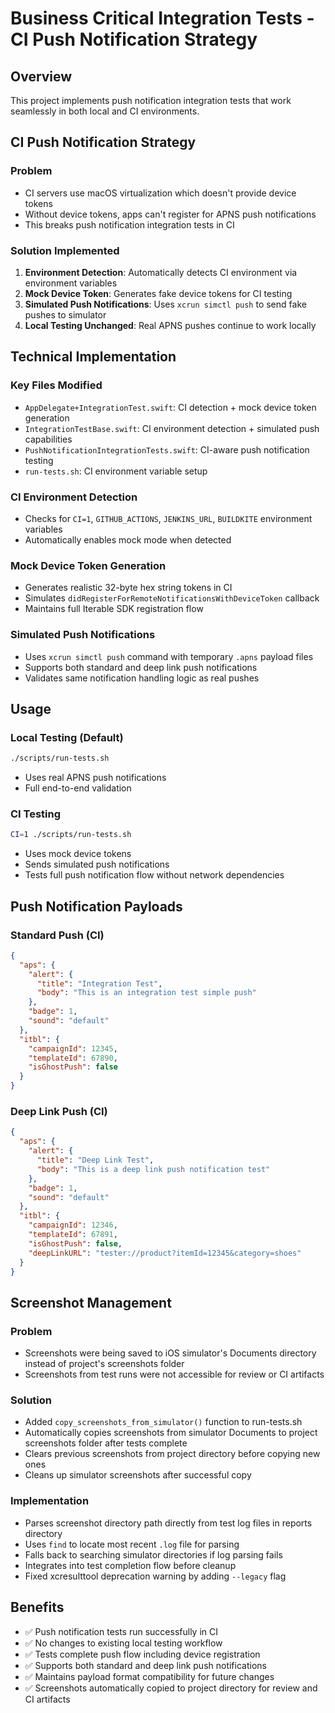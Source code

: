 # Business Critical Integration Tests - CI Push Notification Strategy

## Overview
This project implements push notification integration tests that work seamlessly in both local and CI environments.

## CI Push Notification Strategy

### Problem
- CI servers use macOS virtualization which doesn't provide device tokens
- Without device tokens, apps can't register for APNS push notifications
- This breaks push notification integration tests in CI

### Solution Implemented
1. **Environment Detection**: Automatically detects CI environment via environment variables
2. **Mock Device Token**: Generates fake device tokens for CI testing 
3. **Simulated Push Notifications**: Uses `xcrun simctl push` to send fake pushes to simulator
4. **Local Testing Unchanged**: Real APNS pushes continue to work locally

## Technical Implementation

### Key Files Modified
- `AppDelegate+IntegrationTest.swift`: CI detection + mock device token generation
- `IntegrationTestBase.swift`: CI environment detection + simulated push capabilities
- `PushNotificationIntegrationTests.swift`: CI-aware push notification testing
- `run-tests.sh`: CI environment variable setup

### CI Environment Detection
- Checks for `CI=1`, `GITHUB_ACTIONS`, `JENKINS_URL`, `BUILDKITE` environment variables
- Automatically enables mock mode when detected

### Mock Device Token Generation
- Generates realistic 32-byte hex string tokens in CI
- Simulates `didRegisterForRemoteNotificationsWithDeviceToken` callback
- Maintains full Iterable SDK registration flow

### Simulated Push Notifications
- Uses `xcrun simctl push` command with temporary `.apns` payload files
- Supports both standard and deep link push notifications
- Validates same notification handling logic as real pushes

## Usage

### Local Testing (Default)
```bash
./scripts/run-tests.sh
```
- Uses real APNS push notifications
- Full end-to-end validation

### CI Testing
```bash
CI=1 ./scripts/run-tests.sh
```
- Uses mock device tokens
- Sends simulated push notifications
- Tests full push notification flow without network dependencies

## Push Notification Payloads

### Standard Push (CI)
```json
{
  "aps": {
    "alert": {
      "title": "Integration Test",
      "body": "This is an integration test simple push"
    },
    "badge": 1,
    "sound": "default"
  },
  "itbl": {
    "campaignId": 12345,
    "templateId": 67890,
    "isGhostPush": false
  }
}
```

### Deep Link Push (CI)
```json
{
  "aps": {
    "alert": {
      "title": "Deep Link Test", 
      "body": "This is a deep link push notification test"
    },
    "badge": 1,
    "sound": "default"
  },
  "itbl": {
    "campaignId": 12346,
    "templateId": 67891,
    "isGhostPush": false,
    "deepLinkURL": "tester://product?itemId=12345&category=shoes"
  }
}
```

## Screenshot Management

### Problem
- Screenshots were being saved to iOS simulator's Documents directory instead of project's screenshots folder
- Screenshots from test runs were not accessible for review or CI artifacts

### Solution
- Added `copy_screenshots_from_simulator()` function to run-tests.sh
- Automatically copies screenshots from simulator Documents to project screenshots folder after tests complete
- Clears previous screenshots from project directory before copying new ones
- Cleans up simulator screenshots after successful copy

### Implementation
- Parses screenshot directory path directly from test log files in reports directory
- Uses `find` to locate most recent `.log` file for parsing
- Falls back to searching simulator directories if log parsing fails
- Integrates into test completion flow before cleanup
- Fixed xcresulttool deprecation warning by adding `--legacy` flag

## Benefits
- ✅ Push notification tests run successfully in CI
- ✅ No changes to existing local testing workflow  
- ✅ Tests complete push flow including device registration
- ✅ Supports both standard and deep link push notifications
- ✅ Maintains payload format compatibility for future changes
- ✅ Screenshots automatically copied to project directory for review and CI artifacts
